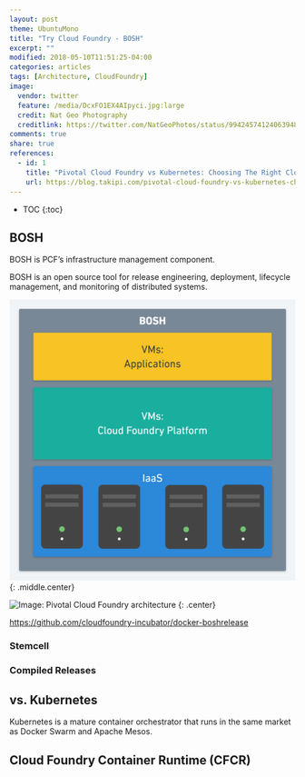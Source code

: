 ```yaml
---
layout: post
theme: UbuntuMono
title: "Try Cloud Foundry - BOSH"
excerpt: ""
modified: 2018-05-10T11:51:25-04:00
categories: articles
tags: [Architecture, CloudFoundry]
image:
  vendor: twitter
  feature: /media/DcxFO1EX4AIpyci.jpg:large
  credit: Nat Geo Photography‏
  creditlink: https://twitter.com/NatGeoPhotos/status/994245741240639488
comments: true
share: true
references:
  - id: 1
    title: "Pivotal Cloud Foundry vs Kubernetes: Choosing The Right Cloud-Native Application Deployment Platform"
    url: https://blog.takipi.com/pivotal-cloud-foundry-vs-kubernetes-choosing-the-right-cloud-native-application-deployment-platform/
---
```


* TOC
{:toc}

## BOSH
BOSH is PCF’s infrastructure management component.

BOSH is an open source tool for release engineering, deployment, lifecycle management, and monitoring of distributed systems.

![Image: Cloud Foundry BOSH CF Architecture](/images/cloud/cf/cloudfoundry-bosh-cloudfoundry-architecture.png "Cloud Foundry BOSH CF Architecture")
{: .middle.center}

![Image: Pivotal Cloud Foundry architecture](https://384uqqh5pka2ma24ild282mv-wpengine.netdna-ssl.com/wp-content/uploads/2017/12/pcf-commercialization-1.png "Pivotal Cloud Foundry architecture")
{: .center}


https://github.com/cloudfoundry-incubator/docker-boshrelease

### Stemcell

### Compiled Releases

## vs. Kubernetes
Kubernetes is a mature container orchestrator that runs in the same market as Docker Swarm and Apache Mesos.

## Cloud Foundry Container Runtime (CFCR)
